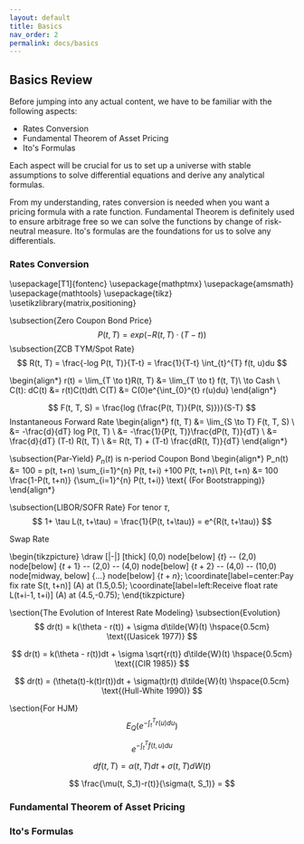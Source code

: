```yaml
---
layout: default
title: Basics
nav_order: 2
permalink: docs/basics
---
```


## Basics Review 

Before jumping into any actual content, we have to be familiar with the following aspects: 
- Rates Conversion
- Fundamental Theorem of Asset Pricing
- Ito's Formulas

Each aspect will be crucial for us to set up a universe with stable assumptions to solve differential equations and derive any analytical formulas. 

From my understanding, rates conversion is needed when you want a pricing formula with a rate function. Fundamental Theorem is definitely used to ensure arbitrage free so we can solve the functions by change of risk-neutral measure. Ito's formulas are the foundations for us to solve any differentials. 

### Rates Conversion 

\usepackage[T1]{fontenc}
\usepackage{mathptmx}
\usepackage{amsmath}
\usepackage{mathtools}
\usepackage{tikz}
\usetikzlibrary{matrix,positioning}


\subsection{Zero Coupon Bond Price}
$$
P(t, T) = exp(-R(t, T) \cdot (T-t))
$$
\subsection{ZCB TYM/Spot Rate}
$$
R(t, T) = \frac{-log P(t, T)}{T-t} = \frac{1}{T-t} \int_{t}^{T} f(t, u)du
$$


\begin{align*}
    r(t) = \lim_{T \to t}R(t, T) &= \lim_{T \to t} f(t, T)\\
    \to Cash \ C(t): dC(t) &= r(t)C(t)dt\\
    C(T) &= C(0)e^{\int_{0}^{t} r(u)du}
\end{align*}

$$
F(t, T, S) = \frac{log (\frac{P(t, T)}{P(t, S)})}{S-T}
$$
Instantaneous Forward Rate
\begin{align*}
    f(t, T) &= \lim_{S \to T} F(t, T, S) \\
    &= -\frac{d}{dT} log P(t, T) \\
    &= -\frac{1}{P(t, T)}\frac{dP(t, T)}{dT} \\
    &= \frac{d}{dT} (T-t) R(t, T) \\
    &= R(t, T) + (T-t) \frac{dR(t, T)}{dT}
\end{align*}

\subsection{Par-Yield}
$P_n(t)$ is n-period Coupon Bond
\begin{align*}
    P_n(t) &= 100 = p(t, t+n) \sum_{i=1}^{n} P(t, t+i) +100 P(t, t+n)\\
    P(t, t+n) &= 100 \frac{1-P(t, t+n)} {\sum_{i=1}^{n} P(t, t+i)} \text{  (For Bootstrapping)}
\end{align*}

\subsection{LIBOR/SOFR Rate}
For tenor $\tau$,
$$
1+ \tau L(t, t+\tau) = \frac{1}{P(t, t+\tau)} = e^{R(t, t+\tau)}
$$

Swap Rate

\begin{tikzpicture}
  \draw [|-|] [thick] (0,0) node[below] {$t$} -- (2,0) node[below] {$t+1$}
  -- (2,0) -- (4,0)   node[below] {$t+2$}
  -- (4,0) -- (10,0) node[midway, below] {$\ldots$} node[below] {$t+n$};
  \coordinate[label=center:$\text{Pay fix rate S(t, t+n)}$] (A) at (1.5,0.5);
  \coordinate[label=left:$\text{Receive float rate L(t+i-1, t+i)}$] (A) at (4.5,-0.75);
\end{tikzpicture}

\section{The Evolution of Interest Rate Modeling}
\subsection{Evolution}
$$
dr(t) = k(\theta - r(t)) + \sigma d\tilde{W}(t) \hspace{0.5cm} \text{(Uasicek 1977)}
$$

$$
dr(t) = k(\theta - r(t))dt + \sigma \sqrt{r(t)} d\tilde{W}(t) \hspace{0.5cm} \text{(CIR 1985)}
$$

$$
dr(t) = (\theta(t)-k(t)r(t))dt + \sigma(t)r(t) d\tilde{W}(t) \hspace{0.5cm} \text{(Hull-White 1990)}
$$

\section{For HJM}
$$
E_{Q}\left(e^{-\int_{t}^{T} r(u)du} \right)
$$

$$
e^{-\int_{t}^{T} f(t,u)du}
$$

$$
df(t, T) = \alpha (t, T)dt + \sigma(t, T)dW(t)
$$

$$
\frac{\mu(t, S_1)-r(t)}{\sigma(t, S_1)} = 
$$



### Fundamental Theorem of Asset Pricing 

### Ito's Formulas
